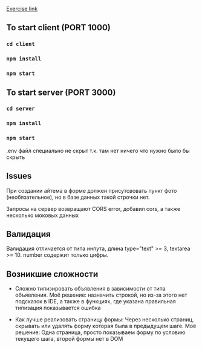 [Exercise link](https://github.com/avito-tech/tech-internship/tree/main/Tech%20Internships/Frontend/Frontend-trainee-assignment-winter-2025)

## To start client (PORT 1000)

### `cd client`

### `npm install`

### `npm start`

## To start server (PORT 3000)

### `cd server`

### `npm install`

### `npm start`

.env файл специально не скрыт т.к. там нет ничего что нужно было бы скрыть

## Issues

При создании айтема в форме должен присутсвовать пункт фото (необязательное), но в базе данных такой строчки нет.

Запросы на сервер возвращают CORS error, добавил cors, а также несколько моковых данных

## Валидация

Валидация отличается от типа инпута, длина type="text" >= 3, textarea >= 10.
number содержит только цифры.

## Возникшие сложности

- Сложно типизировать объявления в зависимости от типа объявления.
  Моё решение: назначить строкой, но из-за этого нет подсказок в IDE, а также в функциях, где указана правильная типизация показывается ошибка

- Как лучше реализовать страницу формы: Через несколько страниц, скрывать или удалять форму которая была в предыдущем шаге.
  Моё решение: Одна страница, просто показываем форму по условию текущего шага, второй формы нет в DOM
